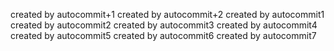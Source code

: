    
   
   
   
   created by autocommit+1
   created by autocommit+2
   created by autocommit1
   created by autocommit2
   created by autocommit3
   created by autocommit4
   created by autocommit5
   created by autocommit6
   created by autocommit7

